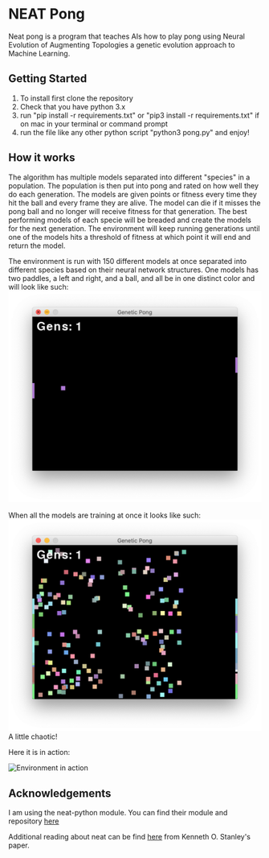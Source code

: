 # NEAT Pong
Neat pong is a program that teaches AIs how to play pong using Neural Evolution of Augmenting Topologies a genetic evolution approach to Machine Learning.

## Getting Started
1. To install first clone the repository
2. Check that you have python 3.x
3. run "pip install -r requirements.txt" or "pip3 install -r requirements.txt" if on mac in your terminal or command prompt
4. run the file like any other python script "python3 pong.py" and enjoy!

## How it works
The algorithm has multiple models separated into different "species" in a population. The population is then put into pong and rated on how well they do each generation. The models are given points or fitness every time they hit the ball and every frame they are alive. The model can die if it misses the pong ball and no longer will receive fitness for that generation. The best performing models of each specie will be breaded and create the models for the next generation. The environment will keep running generations until one of the models hits a threshold of fitness at which point it will end and return the model.

The environment is run with 150 different models at once separated into different species based on their neural network structures. One models has two paddles, a left and right, and a ball, and all be in one distinct color and will look like such: ![Single Model](media/single_model.png)

When all the models are training at once it looks like such:
![150 Models Training](media/150_population.png)
A little chaotic!


Here it is in action:

![Environment in action](https://media.giphy.com/media/lrVnvb9xhYqDl7QFiv/giphy.gif)


## Acknowledgements
I am using the neat-python module. You can find their module and repository [here](https://github.com/CodeReclaimers/neat-python)

Additional reading about neat can be find [here](http://www.cs.utexas.edu/~ai-lab/pubs/stanley.gecco02_1.pdf) from Kenneth O. Stanley's paper.

